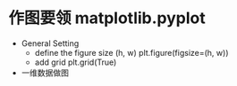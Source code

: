 # 作图要领 matplotlib.pyplot
 * General Setting
   - define the figure size (h, w)
   plt.figure(figsize=(h, w))
   - add grid
   plt.grid(True)
 * 一维数据做图
